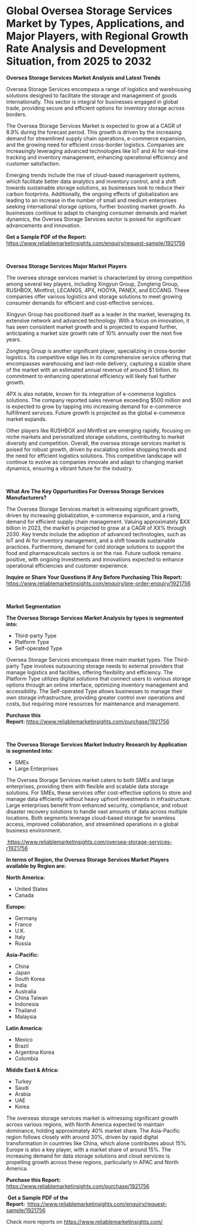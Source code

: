 <p><h1>Global Oversea Storage Services Market by Types, Applications, and Major Players, with Regional Growth Rate Analysis and Development Situation, from 2025 to 2032</h1></p><p><strong>Oversea Storage Services Market Analysis and Latest Trends</strong></p>
<p><p>Oversea Storage Services encompass a range of logistics and warehousing solutions designed to facilitate the storage and management of goods internationally. This sector is integral for businesses engaged in global trade, providing secure and efficient options for inventory storage across borders. </p><p>The Oversea Storage Services Market is expected to grow at a CAGR of 8.9% during the forecast period. This growth is driven by the increasing demand for streamlined supply chain operations, e-commerce expansion, and the growing need for efficient cross-border logistics. Companies are increasingly leveraging advanced technologies like IoT and AI for real-time tracking and inventory management, enhancing operational efficiency and customer satisfaction.</p><p>Emerging trends include the rise of cloud-based management systems, which facilitate better data analytics and inventory control, and a shift towards sustainable storage solutions, as businesses look to reduce their carbon footprints. Additionally, the ongoing effects of globalization are leading to an increase in the number of small and medium enterprises seeking international storage options, further boosting market growth. As businesses continue to adapt to changing consumer demands and market dynamics, the Oversea Storage Services sector is poised for significant advancements and innovation.</p></p>
<p><strong>Get a Sample PDF of the Report:&nbsp;</strong> <a href="https://www.reliablemarketinsights.com/enquiry/request-sample/1921756?utm_campaign=2888&utm_medium=2&utm_source=Github&utm_content=ia&utm_term=11032025&utm_id=oversea-storage-services">https://www.reliablemarketinsights.com/enquiry/request-sample/1921756</a></p>
<p>&nbsp;</p>
<p><strong>Oversea Storage Services Major Market Players</strong></p>
<p><p>The oversea storage services market is characterized by strong competition among several key players, including Xingyun Group, Zongteng Group, RUSHBOX, Mintfirst, LECANGS, 4PX, HOOYA, PANEX, and ECCANG. These companies offer various logistics and storage solutions to meet growing consumer demands for efficient and cost-effective services.</p><p>Xingyun Group has positioned itself as a leader in the market, leveraging its extensive network and advanced technology. With a focus on innovation, it has seen consistent market growth and is projected to expand further, anticipating a market size growth rate of 10% annually over the next five years.</p><p>Zongteng Group is another significant player, specializing in cross-border logistics. Its competitive edge lies in its comprehensive service offering that encompasses warehousing and last-mile delivery, capturing a sizable share of the market with an estimated annual revenue of around $1 billion. Its commitment to enhancing operational efficiency will likely fuel further growth.</p><p>4PX is also notable, known for its integration of e-commerce logistics solutions. The company reported sales revenue exceeding $500 million and is expected to grow by tapping into increasing demand for e-commerce fulfillment services. Future growth is projected as the global e-commerce market expands.</p><p>Other players like RUSHBOX and Mintfirst are emerging rapidly, focusing on niche markets and personalized storage solutions, contributing to market diversity and competition. Overall, the oversea storage services market is poised for robust growth, driven by escalating online shopping trends and the need for efficient logistics solutions. This competitive landscape will continue to evolve as companies innovate and adapt to changing market dynamics, ensuring a vibrant future for the industry.</p></p>
<p>&nbsp;</p>
<p><strong>What Are The Key Opportunities For Oversea Storage Services Manufacturers?</strong></p>
<p><p>The Oversea Storage Services market is witnessing significant growth, driven by increasing globalization, e-commerce expansion, and a rising demand for efficient supply chain management. Valuing approximately $XX billion in 2023, the market is projected to grow at a CAGR of XX% through 2030. Key trends include the adoption of advanced technologies, such as IoT and AI for inventory management, and a shift towards sustainable practices. Furthermore, demand for cold storage solutions to support the food and pharmaceuticals sectors is on the rise. Future outlook remains positive, with ongoing investments and innovations expected to enhance operational efficiencies and customer experience.</p></p>
<p><strong>Inquire or Share Your Questions If Any Before Purchasing This Report:</strong> <a href="https://www.reliablemarketinsights.com/enquiry/pre-order-enquiry/1921756?utm_campaign=2888&utm_medium=2&utm_source=Github&utm_content=ia&utm_term=11032025&utm_id=oversea-storage-services">https://www.reliablemarketinsights.com/enquiry/pre-order-enquiry/1921756</a></p>
<p>&nbsp;</p>
<p><strong>Market Segmentation</strong></p>
<p><strong>The Oversea Storage Services Market Analysis by types is segmented into:</strong></p>
<p><ul><li>Third-party Type</li><li>Platform Type</li><li>Self-operated Type</li></ul></p>
<p><p>Oversea Storage Services encompass three main market types. The Third-party Type involves outsourcing storage needs to external providers that manage logistics and facilities, offering flexibility and efficiency. The Platform Type utilizes digital solutions that connect users to various storage options through an online interface, optimizing inventory management and accessibility. The Self-operated Type allows businesses to manage their own storage infrastructure, providing greater control over operations and costs, but requiring more resources for maintenance and management.</p></p>
<p><strong>Purchase this Report:&nbsp;</strong><a href="https://www.reliablemarketinsights.com/purchase/1921756?utm_campaign=2888&utm_medium=2&utm_source=Github&utm_content=ia&utm_term=11032025&utm_id=oversea-storage-services">https://www.reliablemarketinsights.com/purchase/1921756</a></p>
<p>&nbsp;</p>
<p><strong>The Oversea Storage Services Market Industry Research by Application is segmented into:</strong></p>
<p><ul><li>SMEs</li><li>Large Enterprises</li></ul></p>
<p><p>The Oversea Storage Services market caters to both SMEs and large enterprises, providing them with flexible and scalable data storage solutions. For SMEs, these services offer cost-effective options to store and manage data efficiently without heavy upfront investments in infrastructure. Large enterprises benefit from enhanced security, compliance, and robust disaster recovery solutions to handle vast amounts of data across multiple locations. Both segments leverage cloud-based storage for seamless access, improved collaboration, and streamlined operations in a global business environment.</p></p>
<p><a href="https://www.reliablemarketinsights.com/oversea-storage-services-r1921756?utm_campaign=2888&utm_medium=2&utm_source=Github&utm_content=ia&utm_term=11032025&utm_id=oversea-storage-services">&nbsp;https://www.reliablemarketinsights.com/oversea-storage-services-r1921756</a></p>
<p><strong>In terms of Region, the Oversea Storage Services Market Players available by Region are:</strong></p>
<p>
    <p> <strong> North America: </strong>
        <ul>
            <li>United States</li>
            <li>Canada</li>
        </ul>
        </p> 
    <p> <strong> Europe: </strong>
        <ul>
            <li>Germany</li>
            <li>France</li>
            <li>U.K.</li>
            <li>Italy</li>
            <li>Russia</li>
        </ul>
        </p> 
    <p> <strong> Asia-Pacific: </strong>
        <ul>
            <li>China</li>
            <li>Japan</li>
            <li>South Korea</li>
            <li>India</li>
            <li>Australia</li>
            <li>China Taiwan</li>
            <li>Indonesia</li>
            <li>Thailand</li>
            <li>Malaysia</li>
        </ul>
        </p> 
    <p> <strong> Latin America: </strong>
        <ul>
            <li>Mexico</li>
            <li>Brazil</li>
            <li>Argentina Korea</li>
            <li>Colombia</li>
        </ul>
        </p> 
    <p> <strong> Middle East & Africa: </strong>
        <ul>
            <li>Turkey</li>
            <li>Saudi</li>
            <li>Arabia</li>
            <li>UAE</li>
            <li>Korea</li>
        </ul>
    </p>
    </p>
<p><p>The overseas storage services market is witnessing significant growth across various regions, with North America expected to maintain dominance, holding approximately 40% market share. The Asia-Pacific region follows closely with around 30%, driven by rapid digital transformation in countries like China, which alone contributes about 15%. Europe is also a key player, with a market share of around 15%. The increasing demand for data storage solutions and cloud services is propelling growth across these regions, particularly in APAC and North America.</p></p>
<p><strong>Purchase this Report: </strong><a href="https://www.reliablemarketinsights.com/purchase/1921756?utm_campaign=2888&utm_medium=2&utm_source=Github&utm_content=ia&utm_term=11032025&utm_id=oversea-storage-services">https://www.reliablemarketinsights.com/purchase/1921756</a></p>
<p>&nbsp;<strong>Get a Sample PDF of the Report:&nbsp;&nbsp;</strong><a href="https://www.reliablemarketinsights.com/enquiry/request-sample/1921756?utm_campaign=2888&utm_medium=2&utm_source=Github&utm_content=ia&utm_term=11032025&utm_id=oversea-storage-services">https://www.reliablemarketinsights.com/enquiry/request-sample/1921756</a></p>
<p><strong></strong></p>
<p>Check more reports on <a href="https://www.reliablemarketinsights.com/?utm_campaign=2888&utm_medium=2&utm_source=Github&utm_content=ia&utm_term=11032025&utm_id=oversea-storage-services">https://www.reliablemarketinsights.com/</a></p>